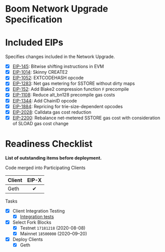 # Boom Network Upgrade Specification

# Included EIPs
Specifies changes included in the Network Upgrade.

  - [x] [EIP-145](https://eips.ethereum.org/EIPS/eip-145): Bitwise shifting instructions in EVM
  - [x] [EIP-1014](https://eips.ethereum.org/EIPS/eip-1014): Skinny CREATE2
  - [x] [EIP-1052](https://eips.ethereum.org/EIPS/eip-1052): EXTCODEHASH opcode
  - [x] [EIP-1283](https://eips.ethereum.org/EIPS/eip-1283): Net gas metering for SSTORE without dirty maps
  - [x] [EIP-152](https://eips.ethereum.org/EIPS/eip-152): Add Blake2 compression function `F` precompile
  - [x] [EIP-1108](https://eips.ethereum.org/EIPS/eip-1108): Reduce alt_bn128 precompile gas costs
  - [x] [EIP-1344](https://eips.ethereum.org/EIPS/eip-1344): Add ChainID opcode
  - [x] [EIP-1884](https://eips.ethereum.org/EIPS/eip-1884): Repricing for trie-size-dependent opcodes
  - [x] [EIP-2028](https://eips.ethereum.org/EIPS/eip-2028): Calldata gas cost reduction
  - [x] [EIP-2200](https://eips.ethereum.org/EIPS/eip-2200): Rebalance net-metered SSTORE gas cost with consideration of SLOAD gas cost change

# Readiness Checklist

**List of outstanding items before deployment.**
 
Code merged into Participating Clients

| **Client** | EIP-X |
| ---------- | :---: |
| Geth       |   ✔   |
 
 Tasks 
- [x] Client Integration Testing
  - [x] [Integration tests](https://github.com/ethereum/tests/)
 - [x] Select Fork Blocks
   - [x] Testnet `17181218` (2020-08-08) []()
   - [x] Mainnet `18500000` (2020–09–20) []()
 - [x] Deploy Clients
   - [x]  Geth
